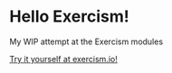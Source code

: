 # Hello Exercism!

My WIP attempt at the Exercism modules

[Try it yourself at exercism.io!](https:/www.exercism.io)
